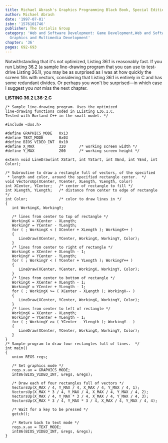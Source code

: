 ```yaml
---
title: Michael Abrash's Graphics Programming Black Book, Special Edition
author: Michael Abrash
date: '1997-07-01'
isbn: '1576101746'
publisher: The Coriolis Group
category: 'Web and Software Development: Game Development,Web and Software Development:
  Graphics and Multimedia Development'
chapter: '36'
pages: 692-693
---
```


Notwithstanding that it's not optimized, Listing 36.1 is reasonably
fast. If you run Listing 36.2 (a sample line-drawing program that you
can use to test-drive Listing 36.1), you may be as surprised as I was at
how quickly the screen fills with vectors, considering that Listing 36.1
is entirely in C and has some redundant divides. Or perhaps you won't be
surprised—in which case I suggest you *not* miss the next chapter.

**LISTING 36.2 L36-2.C**

    /* Sample line-drawing program. Uses the optimized
    line-drawing functions coded in LListing L36.1.C.
    Tested with Borland C++ in the small model. */

    #include <dos.h>

    #define GRAPHICS_MODE   0x13
    #define TEXT_MODE       0x03
    #define BIOS_VIDEO_INT  0x10
    #define X_MAX           320      /* working screen width */
    #define Y_MAX           200      /* working screen height */

    extern void LineDraw(int XStart, int YStart, int XEnd, int YEnd, int Color);

    /* Subroutine to draw a rectangle full of vectors, of the specified
     * length and color, around the specified rectangle center.  */
    void VectorsUp(XCenter, YCenter, XLength, YLength, Color)
    int XCenter, YCenter;   /* center of rectangle to fill */
    int XLength, YLength;   /* distance from center to edge of rectangle */
    int Color;              /* color to draw lines in */
    {
       int WorkingX, WorkingY;

       /* lines from center to top of rectangle */
       WorkingX = XCenter - XLength;
       WorkingY = YCenter - YLength;
       for ( ; WorkingX < ( XCenter + XLength ); WorkingX++ )
       {
          LineDraw(XCenter, YCenter, WorkingX, WorkingY, Color);
       }
       /* lines from center to right of rectangle */
       WorkingX = XCenter + XLength - 1;
       WorkingY = YCenter - YLength;
       for ( ; WorkingY < ( YCenter + YLength ); WorkingY++ )
       {
          LineDraw(XCenter, YCenter, WorkingX, WorkingY, Color);
       }
       /* lines from center to bottom of rectangle */
       WorkingX = XCenter + XLength - 1;
       WorkingY = YCenter + YLength - 1;
       for ( ; WorkingX >= ( XCenter - XLength ); WorkingX-- )
       {
          LineDraw(XCenter, YCenter, WorkingX, WorkingY, Color);
       }
       /* lines from center to left of rectangle */
       WorkingX = XCenter - XLength;
       WorkingY = YCenter + YLength - 1;
       for ( ; WorkingY >= ( YCenter - YLength ); WorkingY-- )
       {
          LineDraw(XCenter, YCenter, WorkingX, WorkingY, Color);
       }
    }
    /* Sample program to draw four rectangles full of lines.  */
    int main()
    {
       union REGS regs;

       /* Set graphics mode */
       regs.x.ax = GRAPHICS_MODE;
       int86(BIOS_VIDEO_INT, &regs, &regs);

       /* Draw each of four rectangles full of vectors */
       VectorsUp(X_MAX / 4, Y_MAX / 4, X_MAX / 4, Y_MAX / 4, 1);
       VectorsUp(X_MAX * 3 / 4, Y_MAX / 4, X_MAX / 4, Y_MAX / 4, 2);
       VectorsUp(X_MAX / 4, Y_MAX * 3 / 4, X_MAX / 4, Y_MAX / 4, 3);
       VectorsUp(X_MAX * 3 / 4, Y_MAX * 3 / 4, X_MAX / 4, Y_MAX / 4, 4);

       /* Wait for a key to be pressed */
       getch();

       /* Return back to text mode */
       regs.x.ax = TEXT_MODE;
       int86(BIOS_VIDEO_INT, &regs, &regs);
    }
